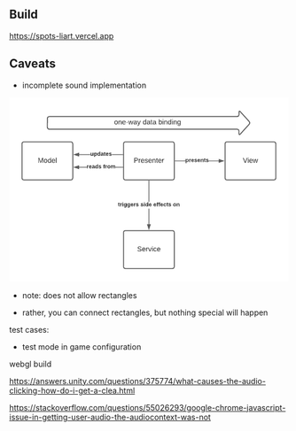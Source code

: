 ## Build

https://spots-liart.vercel.app

## Caveats

* incomplete sound implementation

![project structure](./Images/project_structure.png)

* note: does not allow rectangles

* rather, you can connect rectangles, but nothing special will happen

test cases:

* test mode in game configuration

webgl build

https://answers.unity.com/questions/375774/what-causes-the-audio-clicking-how-do-i-get-a-clea.html

https://stackoverflow.com/questions/55026293/google-chrome-javascript-issue-in-getting-user-audio-the-audiocontext-was-not

